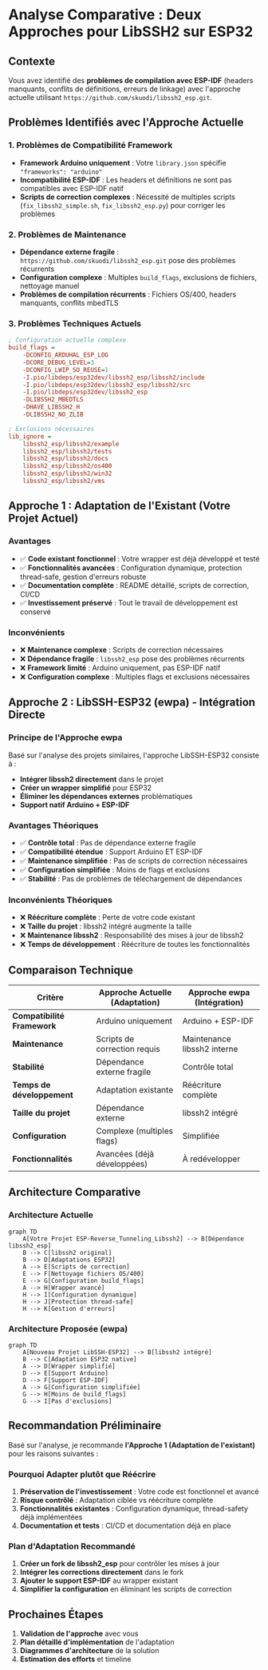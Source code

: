 # Analyse Comparative : Deux Approches pour LibSSH2 sur ESP32

## Contexte

Vous avez identifié des **problèmes de compilation avec ESP-IDF** (headers manquants, conflits de définitions, erreurs de linkage) avec l'approche actuelle utilisant `https://github.com/skuodi/libssh2_esp.git`.

## Problèmes Identifiés avec l'Approche Actuelle

### 1. Problèmes de Compatibilité Framework
- **Framework Arduino uniquement** : Votre `library.json` spécifie `"frameworks": "arduino"`
- **Incompatibilité ESP-IDF** : Les headers et définitions ne sont pas compatibles avec ESP-IDF natif
- **Scripts de correction complexes** : Nécessité de multiples scripts (`fix_libssh2_simple.sh`, `fix_libssh2_esp.py`) pour corriger les problèmes

### 2. Problèmes de Maintenance
- **Dépendance externe fragile** : `https://github.com/skuodi/libssh2_esp.git` pose des problèmes récurrents
- **Configuration complexe** : Multiples `build_flags`, exclusions de fichiers, nettoyage manuel
- **Problèmes de compilation récurrents** : Fichiers OS/400, headers manquants, conflits mbedTLS

### 3. Problèmes Techniques Actuels
```ini
; Configuration actuelle complexe
build_flags =
    -DCONFIG_ARDUHAL_ESP_LOG
    -DCORE_DEBUG_LEVEL=3
    -DCONFIG_LWIP_SO_REUSE=1
    -I.pio/libdeps/esp32dev/libssh2_esp/libssh2/include
    -I.pio/libdeps/esp32dev/libssh2_esp/libssh2/src
    -I.pio/libdeps/esp32dev/libssh2_esp
    -DLIBSSH2_MBEDTLS
    -DHAVE_LIBSSH2_H
    -DLIBSSH2_NO_ZLIB

; Exclusions nécessaires
lib_ignore = 
    libssh2_esp/libssh2/example
    libssh2_esp/libssh2/tests
    libssh2_esp/libssh2/docs
    libssh2_esp/libssh2/os400
    libssh2_esp/libssh2/win32
    libssh2_esp/libssh2/vms
```

## Approche 1 : Adaptation de l'Existant (Votre Projet Actuel)

### Avantages
- ✅ **Code existant fonctionnel** : Votre wrapper est déjà développé et testé
- ✅ **Fonctionnalités avancées** : Configuration dynamique, protection thread-safe, gestion d'erreurs robuste
- ✅ **Documentation complète** : README détaillé, scripts de correction, CI/CD
- ✅ **Investissement préservé** : Tout le travail de développement est conservé

### Inconvénients
- ❌ **Maintenance complexe** : Scripts de correction nécessaires
- ❌ **Dépendance fragile** : `libssh2_esp` pose des problèmes récurrents
- ❌ **Framework limité** : Arduino uniquement, pas ESP-IDF natif
- ❌ **Configuration complexe** : Multiples flags et exclusions nécessaires

## Approche 2 : LibSSH-ESP32 (ewpa) - Intégration Directe

### Principe de l'Approche ewpa
Basé sur l'analyse des projets similaires, l'approche LibSSH-ESP32 consiste à :
- **Intégrer libssh2 directement** dans le projet
- **Créer un wrapper simplifié** pour ESP32
- **Éliminer les dépendances externes** problématiques
- **Support natif Arduino + ESP-IDF**

### Avantages Théoriques
- ✅ **Contrôle total** : Pas de dépendance externe fragile
- ✅ **Compatibilité étendue** : Support Arduino ET ESP-IDF
- ✅ **Maintenance simplifiée** : Pas de scripts de correction nécessaires
- ✅ **Configuration simplifiée** : Moins de flags et exclusions
- ✅ **Stabilité** : Pas de problèmes de téléchargement de dépendances

### Inconvénients Théoriques
- ❌ **Réécriture complète** : Perte de votre code existant
- ❌ **Taille du projet** : libssh2 intégré augmente la taille
- ❌ **Maintenance libssh2** : Responsabilité des mises à jour de libssh2
- ❌ **Temps de développement** : Réécriture de toutes les fonctionnalités

## Comparaison Technique

| Critère | Approche Actuelle (Adaptation) | Approche ewpa (Intégration) |
|---------|--------------------------------|----------------------------|
| **Compatibilité Framework** | Arduino uniquement | Arduino + ESP-IDF |
| **Maintenance** | Scripts de correction requis | Maintenance libssh2 interne |
| **Stabilité** | Dépendance externe fragile | Contrôle total |
| **Temps de développement** | Adaptation existante | Réécriture complète |
| **Taille du projet** | Dépendance externe | libssh2 intégré |
| **Configuration** | Complexe (multiples flags) | Simplifiée |
| **Fonctionnalités** | Avancées (déjà développées) | À redévelopper |

## Architecture Comparative

### Architecture Actuelle
```mermaid
graph TD
    A[Votre Projet ESP-Reverse_Tunneling_Libssh2] --> B[Dépendance libssh2_esp]
    B --> C[libssh2 original]
    B --> D[Adaptations ESP32]
    A --> E[Scripts de correction]
    E --> F[Nettoyage fichiers OS/400]
    E --> G[Configuration build_flags]
    A --> H[Wrapper avancé]
    H --> I[Configuration dynamique]
    H --> J[Protection thread-safe]
    H --> K[Gestion d'erreurs]
```

### Architecture Proposée (ewpa)
```mermaid
graph TD
    A[Nouveau Projet LibSSH-ESP32] --> B[libssh2 intégré]
    B --> C[Adaptation ESP32 native]
    A --> D[Wrapper simplifié]
    D --> E[Support Arduino]
    D --> F[Support ESP-IDF]
    A --> G[Configuration simplifiée]
    G --> H[Moins de build_flags]
    G --> I[Pas d'exclusions]
```

## Recommandation Préliminaire

Basé sur l'analyse, je recommande **l'Approche 1 (Adaptation de l'existant)** pour les raisons suivantes :

### Pourquoi Adapter plutôt que Réécrire

1. **Préservation de l'investissement** : Votre code est fonctionnel et avancé
2. **Risque contrôlé** : Adaptation ciblée vs réécriture complète
3. **Fonctionnalités existantes** : Configuration dynamique, thread-safety déjà implémentées
4. **Documentation et tests** : CI/CD et documentation déjà en place

### Plan d'Adaptation Recommandé

1. **Créer un fork de libssh2_esp** pour contrôler les mises à jour
2. **Intégrer les corrections directement** dans le fork
3. **Ajouter le support ESP-IDF** au wrapper existant
4. **Simplifier la configuration** en éliminant les scripts de correction

## Prochaines Étapes

1. **Validation de l'approche** avec vous
2. **Plan détaillé d'implémentation** de l'adaptation
3. **Diagrammes d'architecture** de la solution
4. **Estimation des efforts** et timeline